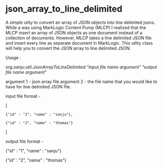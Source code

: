 # json_array_to_line_delimited

A simple utity to convert an array of JSON objects into line delimited jsons. While a was using MarkLogic Content Pump (MLCP) I realized that the MLCP insert an array of JSON objects as one document instead of a collection of documents. However, MLCP takes a line delimited JSON file and insert every line as separate document in MarkLogic. This utlity class will help you to convert the JSON array to line delimited JSON.

Usage : 

*org.sanju.util.JsonArrayToLineDelimited "input file name argument" "output file name argument"*

argument 1 - json array file
argument 2 - the file name that you would like to have for line delimited JSON file.

input file format - 

[

    {"id" : "1", "name" : "sanju"}, 
  
    {"id" : "2", "name" : "thomas"}
]
 
output file format - 

{"id" : "1", "name" : "sanju"}

{"id" : "2", "name" : "thomas"}
